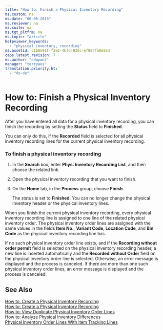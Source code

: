 ```yaml
---
title: "How to: Finish a Physical Inventory Recording"
ms.custom: na
ms.date: "06-05-2016"
ms.reviewer: na
ms.suite: na
ms.tgt_pltfrm: na
ms.topic: "article"
helpviewer_keywords: 
  - "physical inventory, recording"
ms.assetid: c1b8591f-f2e2-4bfd-930c-ef884fa0e263
caps.latest.revision: 7
ms.author: "edupont"
manager: "terryaus"
translation.priority.ht: 
  - "de-de"
---
```

# How to: Finish a Physical Inventory Recording
After you have entered all data for a physical inventory recording, you can finish the recording by setting the **Status** field to **Finished**.  
  
 You can only do this, if the **Recorded** field is selected for all physical inventory recording lines for the current physical inventory recording.  
  
### To finish a physical inventory recording  
  
1.  In the **Search** box, enter **Phys. Inventory Recording List**, and then choose the related link.  
  
2.  Open the physical inventory recording that you want to finish.  
  
3.  On the **Home** tab, in the **Process** group, choose **Finish**.  
  
     The status is set to **Finished**. You can no longer change the physical inventory header or the physical inventory lines.  
  
 When you finish the current physical inventory recording, every physical inventory recording line is assigned to one line of the related physical inventory order. The physical inventory order lines are assigned with the same values in the fields **Item No.**, **Variant Code**, **Location Code**, and **Bin Code** as the physical inventory recording line has.  
  
 If no such physical inventory order line exists, and if the **Recording without order permit** field is selected on the physical inventory recording header, a new line is inserted automatically and the **Recorded without Order** field on the physical inventory order line is selected. Otherwise, an error message is displayed and the process is canceled. If there are more than one such physical inventory order lines, an error message is displayed and the process is canceled.  
  
## See Also  
 [How to: Create a Physical Inventory Recording](../../LocalFunctionalityForMicrosoftDynamicsNav2016/Germany/how-to-create-a-physical-inventory-recording.md)   
 [How to: Create a Physical Inventory Recording](../../LocalFunctionalityForMicrosoftDynamicsNav2016/Germany/how-to-create-a-physical-inventory-recording.md)   
 [How to: View Duplicate Physical Inventory Order Lines](../../LocalFunctionalityForMicrosoftDynamicsNav2016/Germany/how-to-view-duplicate-physical-inventory-order-lines.md)   
 [How to: Analyze Physical Inventory Differences](../../LocalFunctionalityForMicrosoftDynamicsNav2016/Germany/how-to-analyze-physical-inventory-differences.md)   
 [Physical Inventory Order Lines With Item Tracking Lines](../../LocalFunctionalityForMicrosoftDynamicsNav2016/Germany/physical-inventory-order-lines-with-item-tracking-lines.md)